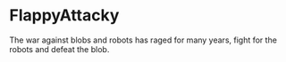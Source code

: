# FlappyAttacky
The war against blobs and robots has raged for many years, fight for the robots and defeat the blob.
